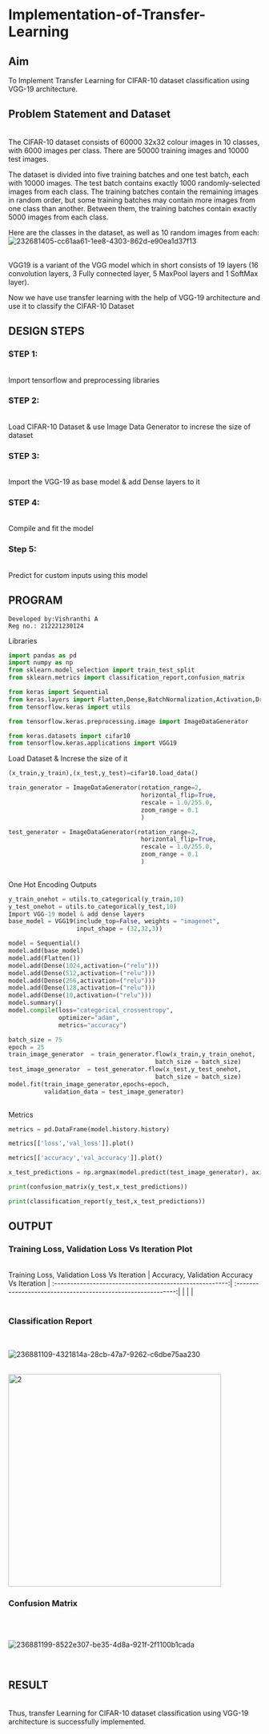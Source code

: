 # Implementation-of-Transfer-Learning
## Aim
To Implement Transfer Learning for CIFAR-10 dataset classification using VGG-19 architecture.
## Problem Statement and Dataset
</br>
The CIFAR-10 dataset consists of 60000 32x32 colour images in 10 classes, with 6000 images per class. There are 50000 training images and 10000 test images.

The dataset is divided into five training batches and one test batch, each with 10000 images. The test batch contains exactly 1000 randomly-selected images from each class. The training batches contain the remaining images in random order, but some training batches may contain more images from one class than another. Between them, the training batches contain exactly 5000 images from each class.

Here are the classes in the dataset, as well as 10 random images from each:
</br>
![232681405-cc61aa61-1ee8-4303-862d-e90ea1d37f13](https://github.com/Vishranthi-arun/Implementation-of-Transfer-Learning/assets/93427278/8d4d28a6-7df1-461a-b442-2723754c0e58)

</br>
VGG19 is a variant of the VGG model which in short consists of 19 layers (16 convolution layers, 3 Fully connected layer, 5 MaxPool layers and 1 SoftMax layer).

Now we have use transfer learning with the help of VGG-19 architecture and use it to classify the CIFAR-10 Dataset

## DESIGN STEPS
### STEP 1:
</br>
Import tensorflow and preprocessing libraries

### STEP 2:
</br>
Load CIFAR-10 Dataset & use Image Data Generator to increse the size of dataset

### STEP 3:
<br/>
Import the VGG-19 as base model & add Dense layers to it

### STEP 4:
<br/>
Compile and fit the model

### Step 5:
<br/>
Predict for custom inputs using this model

## PROGRAM
```
Developed by:Vishranthi A
Reg no.: 212221230124
```
Libraries
```python
import pandas as pd
import numpy as np
from sklearn.model_selection import train_test_split
from sklearn.metrics import classification_report,confusion_matrix

from keras import Sequential
from keras.layers import Flatten,Dense,BatchNormalization,Activation,Dropout
from tensorflow.keras import utils

from tensorflow.keras.preprocessing.image import ImageDataGenerator

from keras.datasets import cifar10
from tensorflow.keras.applications import VGG19
```
Load Dataset & Increse the size of it
```python
(x_train,y_train),(x_test,y_test)=cifar10.load_data()

train_generator = ImageDataGenerator(rotation_range=2,
                                     horizontal_flip=True,
                                     rescale = 1.0/255.0,
                                     zoom_range = 0.1
                                     )

test_generator = ImageDataGenerator(rotation_range=2,
                                     horizontal_flip=True,
                                     rescale = 1.0/255.0,
                                     zoom_range = 0.1
                                     )
                                
```
One Hot Encoding Outputs
```python
y_train_onehot = utils.to_categorical(y_train,10)
y_test_onehot = utils.to_categorical(y_test,10)
Import VGG-19 model & add dense layers
base_model = VGG19(include_top=False, weights = "imagenet",
                   input_shape = (32,32,3))

model = Sequential()
model.add(base_model)
model.add(Flatten())
model.add(Dense(1024,activation=("relu")))
model.add(Dense(512,activation=("relu")))
model.add(Dense(256,activation=("relu")))
model.add(Dense(128,activation=("relu")))
model.add(Dense(10,activation=("relu")))
model.summary()
model.compile(loss="categorical_crossentropy",
              optimizer="adam",
              metrics="accuracy")

batch_size = 75
epoch = 25
train_image_generator  = train_generator.flow(x_train,y_train_onehot,
                                         batch_size = batch_size)		 
test_image_generator  = test_generator.flow(x_test,y_test_onehot,
                                         batch_size = batch_size)		 
model.fit(train_image_generator,epochs=epoch,
          validation_data = test_image_generator)
          
```
Metrics
```python
metrics = pd.DataFrame(model.history.history)

metrics[['loss','val_loss']].plot()

metrics[['accuracy','val_accuracy']].plot()

x_test_predictions = np.argmax(model.predict(test_image_generator), axis=1)

print(confusion_matrix(y_test,x_test_predictions))

print(classification_report(y_test,x_test_predictions))
```
## OUTPUT
### Training Loss, Validation Loss Vs Iteration Plot

</br>
Training Loss, Validation Loss Vs Iteration             | Accuracy, Validation Accuracy Vs Iteration                   |               
:------------------------------------------------------:| :-----------------------------------------------------------:|
| | |
</br>
</br>


### Classification Report


</br>


![236881109-4321814a-28cb-47a7-9262-c6dbe75aa230](https://github.com/Vishranthi-arun/Implementation-of-Transfer-Learning/assets/93427278/2202b96d-0ca1-428d-ad29-ea860afe10ee)

</br>


<img width="425" alt="2" src="https://github.com/Vishranthi-arun/Implementation-of-Transfer-Learning/assets/93427278/a557ae2b-59a9-4973-9af4-436e72f0aad3">

</br>


### Confusion Matrix


</br>
</br>



![236881199-8522e307-be35-4d8a-921f-2f1100b1cada](https://github.com/Vishranthi-arun/Implementation-of-Transfer-Learning/assets/93427278/907e6030-e54b-4cc8-ba20-fab0c74f2d6a)

</br>

## RESULT

</br>
Thus, transfer Learning for CIFAR-10 dataset classification using VGG-19 architecture is successfully implemented.
</br>
</br>

